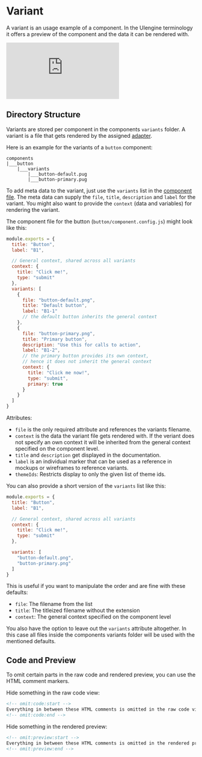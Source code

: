 # Variant

A variant is an usage example of a component.
In the UIengine terminology it offers a preview of the component and the data it can be rendered with.

<div class='ytEmbed'><iframe title="UIengine Introduction 03: Components and Variants" src="https://www.youtube-nocookie.com/embed/videoseries?list=PLBXz0hPvV2jNAFb9KxvV-2Op8cy3tA8E2&index=2" frameborder="0" allow="autoplay; encrypted-media; picture-in-picture" allowfullscreen></iframe></div>

## Directory Structure

Variants are stored per component in the components `variants` folder.
A variant is a file that gets rendered by the assigned [adapter](/adapters/).

Here is an example for the variants of a `button` component:

```tree
components
|___button
    |___variants
        |___button-default.pug
        |___button-primary.pug
```

To add meta data to the variant, just use the `variants` list in the [component file](/basics/component/#component-file).
The meta data can supply the `file`, `title`, `description` and `label` for the variant.
You might also want to provide the `context` (data and variables) for rendering the variant.

The component file for the button (`button/component.config.js`) might look like this:

```js
module.exports = {
  title: "Button",
  label: "B1",

  // General context, shared across all variants
  context: {
    title: "Click me!",
    type: "submit"
  },
  variants: [
    {
      file: "button-default.png",
      title: "Default button",
      label: "B1-1"
      // the default button inherits the general context
    },
    {
      file: "button-primary.png",
      title: "Primary button",
      description: "Use this for calls to action",
      label: "B1-2",
      // the primary button provides its own context,
      // hence it does not inherit the general context
      context: {
        title: "Click me now!",
        type: "submit",
        primary: true
      }
    }
  ]
}
```

Attributes:

- `file` is the only required attribute and references the variants filename.
- `context` is the data the variant file gets rendered with.
  If the veriant does not specify an own context it will be inherited from the general context specified on the component level.
- `title` and `description` get displayed in the documentation.
- `label` is an individual marker that can be used as a reference in mockups or wireframes to reference variants.
- `themeIds`: Restricts display to only the given list of theme ids.

You can also provide a short version of the `variants` list like this:

```js
module.exports = {
  title: "Button",
  label: "B1",

  // General context, shared across all variants
  context: {
    title: "Click me!",
    type: "submit"
  },

  variants: [
    "button-default.png",
    "button-primary.png"
  ]
}
```

This is useful if you want to manipulate the order and are fine with these defaults:

- `file`: The filename from the list
- `title`: The titleized filename without the extension
- `context`: The general context specified on the component level

You also have the option to leave out the `variants` attribute altogether.
In this case all files inside the components variants folder will be used with the mentioned defaults.

## Code and Preview

To omit certain parts in the raw code and rendered preview, you can use the HTML comment markers.

Hide something in the raw code view:

```html
<!-- omit:code:start -->
Everything in between these HTML comments is omitted in the raw code view
<!-- omit:code:end -->
```

Hide something in the rendered preview:

```html
<!-- omit:preview:start -->
Everything in between these HTML comments is omitted in the rendered preview
<!-- omit:preview:end -->
```
